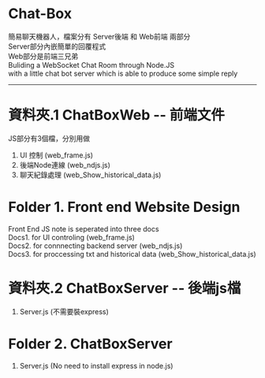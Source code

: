 # Chat-Box
簡易聊天機器人，檔案分有 Server後端 和 Web前端 兩部分 <br>
Server部分內嵌簡單的回覆程式 <br>
Web部分是前端三兄弟 <br>
Buliding a WebSocket Chat Room through Node.JS <br> 
with a little chat bot server which is able to produce some simple reply

----------------------------------------------------------------------------------------------------------------------------------------------------------------------------------
# 資料夾.1 ChatBoxWeb -- 前端文件<br>
JS部分有3個檔，分別用做 <br>
1. UI 控制 (web_frame.js) <br>
2. 後端Node連線 (web_ndjs.js) <br>
3. 聊天紀錄處理 (web_Show_historical_data.js)

# Folder 1. Front end Website Design <br>
Front End JS note is seperated into three docs <br> 
Docs1. for UI controling (web_frame.js) <br>
Docs2. for connnecting backend server (web_ndjs.js) <br>
Docs3. for proccessing txt and historical data (web_Show_historical_data.js) <br>


# 資料夾.2 ChatBoxServer -- 後端js檔<br>
1. Server.js (不需要裝express)

# Folder 2. ChatBoxServer
1. Server.js (No need to install express in node.js)
